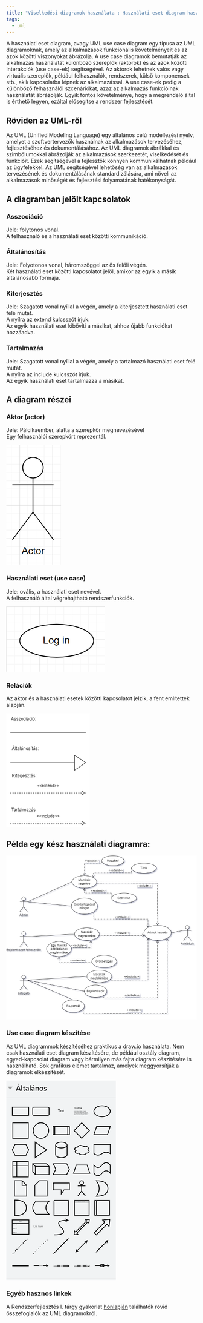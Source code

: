```yaml
---
title: "Viselkedési diagramok használata : Használati eset diagram használata"
tags:
  - uml
---
```


A használati eset diagram, avagy UML use case diagram egy típusa az UML diagramoknak, amely az alkalmazások funkcionális 
követelményeit és az azok közötti viszonyokat ábrázolja.
A use case diagramok bemutatják az alkalmazás használatát különböző szereplők (aktorok) és az azok közötti interakciók 
(use case-ek) segítségével. Az aktorok lehetnek valós vagy virtuális szereplők, például felhasználók, rendszerek, 
külső komponensek stb., akik kapcsolatba lépnek az alkalmazással. A use case-ek pedig a különböző felhasználói 
szcenáriókat, azaz az alkalmazás funkcióinak használatát ábrázolják. Egyik fontos követelménye, hogy a megrendelő által 
is érthető legyen, ezáltal elősegítse a rendszer fejlesztését.

## Röviden az UML-ről
Az UML (Unified Modeling Language) egy általános célú modellezési nyelv, amelyet a szoftvertervezők használnak az 
alkalmazások tervezéséhez, fejlesztéséhez és dokumentálásához. Az UML diagramok ábrákkal és szimbólumokkal ábrázolják 
az alkalmazások szerkezetét, viselkedését és funkcióit. Ezek segítségével a fejlesztők könnyen kommunikálhatnak például 
az ügyfelekkel. Az UML segítségével lehetőség van az alkalmazások tervezésének és dokumentálásának standardizálására, 
ami növeli az alkalmazások minőségét és fejlesztési folyamatának hatékonyságát.

## A diagramban jelölt kapcsolatok

### Asszociáció
Jele: folytonos vonal. <br>
A felhasználó és a használati eset közötti kommunikáció.
### Általánosítás
Jele: Folyotonos vonal, háromszöggel az ős felőli végén. <br>
Két használati eset közötti kapcsolatot jelöl, amikor az egyik a másik általánosabb formája.
### Kiterjesztés
Jele: Szagatott vonal nyíllal a végén, amely a kiterjesztett használati eset felé mutat. <br>
A nyílra az extend kulcsszót írjuk. <br>
Az egyik használati eset kibővíti a másikat, ahhoz újabb funkciókat hozzáadva.
### Tartalmazás
Jele:  Szagatott vonal nyíllal a végén, amely a tartalmazó használati eset felé mutat. <br>
A nyílra az include kulcsszót írjuk. <br>
Az egyik használati eset tartalmazza a másikat.

## A diagram részei

### Aktor (actor)
Jele: Pálcikaember, alatta a szerepkör megnevezésével <br>
Egy felhasználói szerepkört reprezentál. <br>

![actor](./images/actor.png)

### Használati eset (use case)
Jele: ovális, a használati eset nevével. <br>
A felhasználó által végrehajtható rendszerfunkciók.

![use_case](./images/usecase.png)
### Relációk
Az aktor és a használati esetek közötti kapcsolatot jelzik, a fent említettek alapján. <br>

![relations](./images/relations.png)

## Példa egy kész használati diagramra:

![example](./images/example.png)

### Use case diagram készítése

Az UML diagrammok készítéséhez praktikus a [draw.io](https://app.diagrams.net/) használata. Nem csak 
használati eset diagram készítésére, de például osztály diagram, egyed-kapcsolat diagram vagy bármilyen más fajta
diagram készítésére is használható.
Sok grafikus elemet tartalmaz, amelyek meggyorsítják a diagramok elkészítését.

![draw_io](./images/drawio.png)

### Egyéb hasznos linkek

A Rendszerfejlesztés I. tárgy gyakorlat [honlapján](https://okt.inf.szte.hu/rf1/gyakorlat/gyak5/) 
találhatók rövid összefoglalók az UML diagramokról.